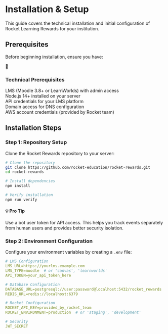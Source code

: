 # Installation & Setup

This guide covers the technical installation and initial configuration of Rocket Learning Rewards for your institution.

## Prerequisites

Before beginning installation, ensure you have:

<div class="implementation-checklist">
  <div class="checklist-header">
    <div class="checklist-icon">🔧</div>
    <h3 class="checklist-title">Technical Prerequisites</h3>
  </div>
  
  <div class="checklist-item">
    <div class="checklist-checkbox" tabindex="0"></div>
    <div class="checklist-text">LMS (Moodle 3.8+ or LearnWorlds) with admin access</div>
  </div>
  
  <div class="checklist-item">
    <div class="checklist-checkbox" tabindex="0"></div>
    <div class="checklist-text">Node.js 14+ installed on your server</div>
  </div>
  
  <div class="checklist-item">
    <div class="checklist-checkbox" tabindex="0"></div>
    <div class="checklist-text">API credentials for your LMS platform</div>
  </div>
  
  <div class="checklist-item">
    <div class="checklist-checkbox" tabindex="0"></div>
    <div class="checklist-text">Domain access for DNS configuration</div>
  </div>
  
  <div class="checklist-item">
    <div class="checklist-checkbox" tabindex="0"></div>
    <div class="checklist-text">AWS account credentials (provided by Rocket team)</div>
  </div>
</div>

## Installation Steps

### Step 1: Repository Setup

Clone the Rocket Rewards repository to your server:

```bash
# Clone the repository
git clone https://github.com/rocket-education/rocket-rewards.git
cd rocket-rewards

# Install dependencies
npm install

# Verify installation
npm run verify
```

<div class="alert alert-info">
  <h4>💡 Pro Tip</h4>
  <p>Use a bot user token for API access. This helps you track events separately from human users and provides better security isolation.</p>
</div>

### Step 2: Environment Configuration

Configure your environment variables by creating a `.env` file:

```yaml
# LMS Configuration
LMS_URL=https://yourlms.example.com
LMS_TYPE=moodle  # or 'canvas', 'learnworlds'
API_TOKEN=your_api_token_here

# Database Configuration
DATABASE_URL=postgresql://user:password@localhost:5432/rocket_rewards
REDIS_URL=redis://localhost:6379

# Rocket Configuration
ROCKET_API_KEY=provided_by_rocket_team
ROCKET_ENVIRONMENT=production  # or 'staging', 'development'

# Security
JWT_SECRET
